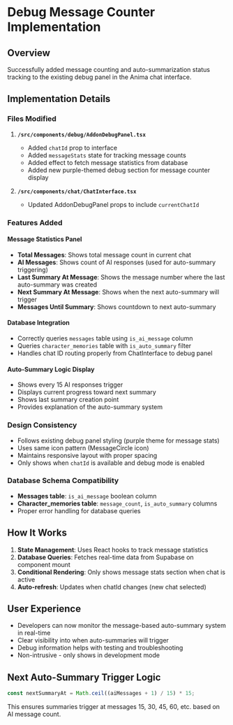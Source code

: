 # Debug Message Counter Implementation

## Overview
Successfully added message counting and auto-summarization status tracking to the existing debug panel in the Anima chat interface.

## Implementation Details

### Files Modified
1. **`/src/components/debug/AddonDebugPanel.tsx`**
   - Added `chatId` prop to interface
   - Added `messageStats` state for tracking message counts
   - Added effect to fetch message statistics from database
   - Added new purple-themed debug section for message counter display

2. **`/src/components/chat/ChatInterface.tsx`**
   - Updated AddonDebugPanel props to include `currentChatId`

### Features Added

#### Message Statistics Panel
- **Total Messages**: Shows total message count in current chat
- **AI Messages**: Shows count of AI responses (used for auto-summary triggering)
- **Last Summary At Message**: Shows the message number where the last auto-summary was created
- **Next Summary At Message**: Shows when the next auto-summary will trigger
- **Messages Until Summary**: Shows countdown to next auto-summary

#### Database Integration
- Correctly queries `messages` table using `is_ai_message` column
- Queries `character_memories` table with `is_auto_summary` filter
- Handles chat ID routing properly from ChatInterface to debug panel

#### Auto-Summary Logic Display
- Shows every 15 AI responses trigger
- Displays current progress toward next summary
- Shows last summary creation point
- Provides explanation of the auto-summary system

### Design Consistency
- Follows existing debug panel styling (purple theme for message stats)
- Uses same icon pattern (MessageCircle icon)
- Maintains responsive layout with proper spacing
- Only shows when `chatId` is available and debug mode is enabled

### Database Schema Compatibility
- **Messages table**: `is_ai_message` boolean column
- **Character_memories table**: `message_count`, `is_auto_summary` columns
- Proper error handling for database queries

## How It Works

1. **State Management**: Uses React hooks to track message statistics
2. **Database Queries**: Fetches real-time data from Supabase on component mount
3. **Conditional Rendering**: Only shows message stats section when chat is active
4. **Auto-refresh**: Updates when chatId changes (new chat selected)

## User Experience
- Developers can now monitor the message-based auto-summary system in real-time
- Clear visibility into when auto-summaries will trigger
- Debug information helps with testing and troubleshooting
- Non-intrusive - only shows in development mode

## Next Auto-Summary Trigger Logic
```typescript
const nextSummaryAt = Math.ceil((aiMessages + 1) / 15) * 15;
```

This ensures summaries trigger at messages 15, 30, 45, 60, etc. based on AI message count.
